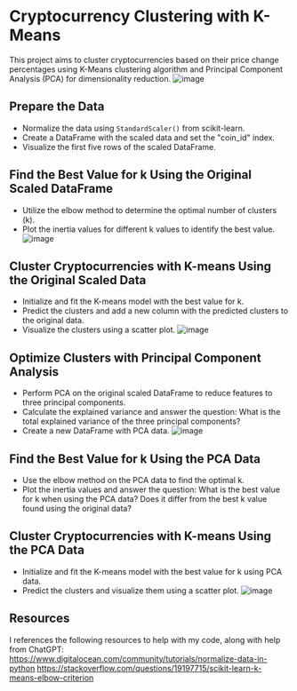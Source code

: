 # Cryptocurrency Clustering with K-Means

This project aims to cluster cryptocurrencies based on their price change percentages using K-Means clustering algorithm and Principal Component Analysis (PCA) for dimensionality reduction.
![image](https://github.com/thesarahcain/CryptoClustering/assets/148586543/2e003317-502a-446e-b707-aef5852c943a)

## Prepare the Data
- Normalize the data using `StandardScaler()` from scikit-learn.
- Create a DataFrame with the scaled data and set the "coin_id" index.
- Visualize the first five rows of the scaled DataFrame.

## Find the Best Value for k Using the Original Scaled DataFrame
- Utilize the elbow method to determine the optimal number of clusters (k).
- Plot the inertia values for different k values to identify the best value.
![image](https://github.com/thesarahcain/CryptoClustering/assets/148586543/bfdf7507-456c-4288-971a-66f7d2efab67)

## Cluster Cryptocurrencies with K-means Using the Original Scaled Data
- Initialize and fit the K-means model with the best value for k.
- Predict the clusters and add a new column with the predicted clusters to the original data.
- Visualize the clusters using a scatter plot.
![image](https://github.com/thesarahcain/CryptoClustering/assets/148586543/72409164-cccf-47d4-ad6c-6dba29bb1a02)

## Optimize Clusters with Principal Component Analysis
- Perform PCA on the original scaled DataFrame to reduce features to three principal components.
- Calculate the explained variance and answer the question: What is the total explained variance of the three principal components?
- Create a new DataFrame with PCA data.
![image](https://github.com/thesarahcain/CryptoClustering/assets/148586543/d86155cb-43ad-4b6a-aa6a-9b5ef86b84b1)

## Find the Best Value for k Using the PCA Data
- Use the elbow method on the PCA data to find the optimal k.
- Plot the inertia values and answer the question: What is the best value for k when using the PCA data? Does it differ from the best k value found using the original data?

## Cluster Cryptocurrencies with K-means Using the PCA Data
- Initialize and fit the K-means model with the best value for k using PCA data.
- Predict the clusters and visualize them using a scatter plot.
![image](https://github.com/thesarahcain/CryptoClustering/assets/148586543/dc55cc18-870e-4c10-8f67-9455e64b5bd6)

## Resources
I references the following resources to help with my code, along with help from ChatGPT: 
https://www.digitalocean.com/community/tutorials/normalize-data-in-python
https://stackoverflow.com/questions/19197715/scikit-learn-k-means-elbow-criterion
